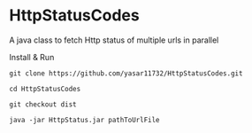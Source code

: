 HttpStatusCodes
===============

A java class to fetch Http status of multiple urls in parallel


Install & Run

    git clone https://github.com/yasar11732/HttpStatusCodes.git

    cd HttpStatusCodes

    git checkout dist

    java -jar HttpStatus.jar pathToUrlFile
